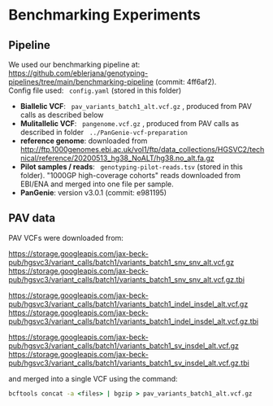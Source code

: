 # Benchmarking Experiments


## Pipeline

We used our benchmarking pipeline at: https://github.com/eblerjana/genotyping-pipelines/tree/main/benchmarking-pipeline (commit: 4ff6af2).      
Config file used: `` config.yaml``  (stored in this folder)
 * **Biallelic VCF**: `` pav_variants_batch1_alt.vcf.gz`` , produced from PAV calls as described below
 * **Mulitallelic VCF**: `` pangenome.vcf.gz`` , produced from PAV calls as described in folder `` ../PanGenie-vcf-preparation`` 
 * **reference genome**: downloaded from http://ftp.1000genomes.ebi.ac.uk/vol1/ftp/data_collections/HGSVC2/technical/reference/20200513_hg38_NoALT/hg38.no_alt.fa.gz
 * **Pilot samples / reads**: `` genotyping-pilot-reads.tsv``  (stored in this folder). "1000GP high-coverage cohorts" reads downloaded from EBI/ENA and merged into one file per sample.
 * **PanGenie**: version v3.0.1 (commit: e981195)


## PAV data

PAV VCFs were downloaded from:

https://storage.googleapis.com/jax-beck-pub/hgsvc3/variant_calls/batch1/variants_batch1_snv_snv_alt.vcf.gz
https://storage.googleapis.com/jax-beck-pub/hgsvc3/variant_calls/batch1/variants_batch1_snv_snv_alt.vcf.gz.tbi

https://storage.googleapis.com/jax-beck-pub/hgsvc3/variant_calls/batch1/variants_batch1_indel_insdel_alt.vcf.gz
https://storage.googleapis.com/jax-beck-pub/hgsvc3/variant_calls/batch1/variants_batch1_indel_insdel_alt.vcf.gz.tbi

https://storage.googleapis.com/jax-beck-pub/hgsvc3/variant_calls/batch1/variants_batch1_sv_insdel_alt.vcf.gz
https://storage.googleapis.com/jax-beck-pub/hgsvc3/variant_calls/batch1/variants_batch1_sv_insdel_alt.vcf.gz.tbi

and merged into a single VCF using the command:

``` bat
bcftools concat -a <files> | bgzip > pav_variants_batch1_alt.vcf.gz
```
